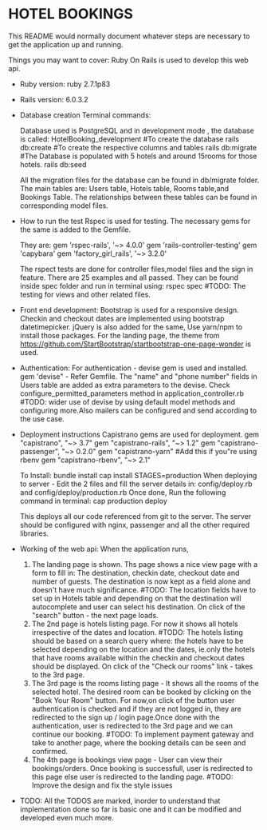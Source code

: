 # HOTEL BOOKINGS

This README would normally document whatever steps are necessary to get the
application up and running.

Things you may want to cover: Ruby On Rails is used to develop this web api.

* Ruby version: ruby 2.7.1p83

* Rails version: 6.0.3.2

* Database creation
  Terminal commands:
  
  Database used is PostgreSQL and in development mode , the database is called: HotelBooking_development
  #To create the database
  rails db:create
  #To create the respective columns and tables
  rails db:migrate
  #The Database is populated with 5 hotels and around 15rooms for those hotels.
  rails db:seed
  
  All the migration files for the database can be found in db/migrate folder.
  The main tables are: Users table, Hotels table, Rooms table,and Bookings Table.
  The relationships between these tables can be found in corresponding model files.



* How to run the test
  Rspec is used for testing. The necessary gems for the same is added to the Gemfile.
  
  They are:
  gem 'rspec-rails', '~> 4.0.0'
  gem 'rails-controller-testing'
  gem 'capybara'
  gem 'factory_girl_rails', '~> 3.2.0'
  
  The rspect tests are done for controller files,model files and the sign in feature.
  There are 25 examples and all passed.
  They can be found inside spec folder and run  in terminal using: rspec spec
  #TODO: The testing for views and other related files.
  
  
* Front end development: 
  Bootstrap is used for a responsive design.
  Checkin and checkout dates are implemented using bootstrap datetimepicker.
  jQuery is also added for the same,
  Use yarn/npm to install those packages.
  For the landing page, the theme from https://github.com/StartBootstrap/startbootstrap-one-page-wonder is used.
  
*  Authentication:
  For authentication - devise gem is used and installed. gem 'devise" - Refer Gemfile.
  The "name" and "phone number" fields in Users table are added as extra parameters to the devise.
  Check configure_permitted_parameters method in application_controller.rb
  #TODO: wider use of devise by using default model methods and configuring more.Also mailers can be configured and send according to the use case.
  
* Deployment instructions
  Capistrano gems are used for deployment.
  gem "capistrano", "~> 3.7"
  gem "capistrano-rails", "~> 1.2"
  gem "capistrano-passenger", "~> 0.2.0"
  gem "capistrano-yarn"
  #Add this if you"re using rbenv
  gem "capistrano-rbenv", "~> 2.1"
  
  
  To Install:
  bundle install 
  cap install STAGES=production
  When deploying to server - Edit the 2 files and fill the server details in: config/deploy.rb and config/deploy/production.rb
  Once done, Run the following command in terminal:
  cap production deploy
  
  This deploys all our code referenced from git to the server.
  The server should be configured with nginx, passenger and all the other required libraries.

* Working of the web api:
   When the application runs,
   1. The landing page is shown. Ths page shows a nice view page with a form to fill in:
   The destination, checkin date, checkout date and number of guests.
   The destination is now kept as a field alone and doesn't have much significance.
   #TODO: The location fields have to set up in Hotels table and depending on that the destination will autocomplete and user can select his destination.
   On click of the "search" button - the next page loads.
   2. The 2nd page is hotels listing page. For now it shows all hotels irrespective of the dates and location.
   #TODO: The hotels listing should be based on a search query where: the hotels have to be selected depending on the location and the dates,
   ie.only the hotels that have rooms available within the checkin and checkout dates should be displayed.
   On click of the "Check our rooms" link - takes to the 3rd page.
   3. The 3rd page is the rooms listing page - It shows all the rooms of the selected hotel.
   The desired room can be booked by clicking on the "Book Your Room" button.
   For now,on click of the button user authentication is checked and if they are not logged in, they are
   redirected to the sign up / login page.Once done with the authentication, user is redirected to the 3rd page and we can continue our booking.
   #TODO: To implement payment gateway and take to another page, where the booking details can be seen and confirmed.
   4. The 4th page is bookings view page - User can view their bookings/orders. Once booking is successfull, user is redirected to this page
   else user is redirected to the landing page.
   #TODO: Improve the design and fix the style issues
   
* TODO: All the TODOS are marked, inorder to understand that implementation done so far is basic one and it can be modified and developed
even much more.